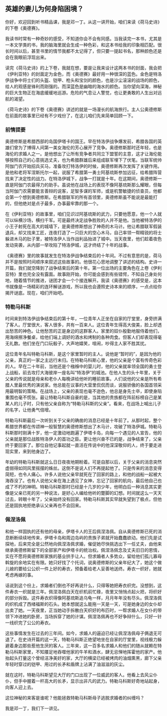 ## 英雄的妻儿为何身陷困境？



你好，欢迎回到听书精品课，我是邓一丁。从这一讲开始，咱们来读《荷马史诗》的下卷《奥德赛》。

我读书时常有一种奇妙的感受，不知道你会不会有同感。当我读完一本书，尤其是一本文学类的书，我的脑海里就会生成一种色彩，和这本书给我的印象相匹配。很长时间以后，甚至书里的情节我都不太记得了，但只要一提起书名，那种颜色还是会在我眼前浮现出来。

读完《荷马史诗》的上下卷，我就在想，要是让我来设计这两本书的封面，我会把《伊利亚特》的封面定为金色，而《奥德赛》最好用一种很深的蓝色。金色是特洛伊战争中将士们的头盔、铠甲、枪头和宝剑的颜色，也是沙尘滚滚的战场的颜色，给人的观感是锋利而刚强的。而深蓝色是幽暗的海水的颜色。当你望向深海，神秘的巨大生物正在海底缓缓地巡游。危险的气息让人警觉，也让更勇敢的人生出对远航的渴望。

《荷马史诗》的下卷《奥德赛》讲述的就是一场漫长的航海旅行。主人公奥德修斯在前面的故事里已经有不少戏份了，在这儿咱们先来简单回顾一下。

### 前情提要

奥德修斯是希腊西部的岛国伊塔卡的国王。早在特洛伊战争爆发前，希腊各国的英雄们曾为了博得人间第一美女海伦的芳心展开了竞争。奥德修斯那时还年轻，也是海伦的求婚人之一。是他想出了让所有竞争者共同立下盟誓的主意，这才让海伦能够按照自己的心意挑选丈夫，也为希腊群雄后来组成联军埋下了伏笔。当联军统帅阿伽门农开始招兵买马，准备攻打特洛伊的时候，奥德修斯再次发挥了关键作用。是他和老将军涅斯托尔一起，说服了希腊第一勇士阿基琉斯参加远征，给希腊阵营找来了决定性的战力。在特洛伊城下，战争一打就是十年。在这期间，奥德修斯一直是阿伽门农最得力的助手。虽说他在战场上的表现不像阿基琉斯那么耀眼，但每当阿伽门农需要能言善辩的说客，足智多谋的军师，或是机警敏捷的侦查员，他都会第一个想到奥德修斯。在希腊联军的所有首领里，奥德修斯虽不能说是最能打的，但他绝对是点子最多，办事最牢靠的那一个。

在《伊利亚特》的故事里，咱们见识过阿基琉斯的武力，只要他愿意，他一个人就可以纵横沙场，横扫千军。可是最终决定战争胜败的人并不是他。当他被特洛伊的小王子射死在高大的城墙下，是奥德修斯想出了神奇的木马计。他让希腊联军假装退兵，却又找来工匠，连夜打造了一只巨大的空心木马，自己率领一帮精锐的将士躲进木马的肚子里，被特洛伊人当作战利品抬进了城中。当天夜里，他们趁着夜色发动突袭，从内部一举攻陷了特洛伊城，这才终结了十年的战事。

《奥德赛》里的故事就发生在特洛伊战争结束后的十年间。不过有意思的是，荷马并不是按照时间顺序来叙述这些故事的。他很花心思地调整了讲述的结构。史诗一开篇，我们就空降到了战争结束后的第十年。第一位出场的主要角色在上卷《伊利亚特》里也完全没有露面。故事刚开始，你可能会感到有些错愕，不知自己身处何地，随着情节的推进，谜团才会一个个接连解开。我读《奥德赛》的感受是，这本书就像是一场精彩的连环解谜游戏，所以我也会遵照史诗本来的顺序，一点点给你揭开谜底。现在，咱们开始吧。

### 特勒马科斯

时间来到特洛伊战争结束后的第十年，一位青年人正坐在自家的厅堂里，身旁挤满了客人。厅堂很大，客人很多，共有一百来人。这位青年生得高大俊美，脸上却透出愁苦的神色。让他愁苦的正是身边的这群客人。家里的奴仆殷勤地服侍着他们，用海绵擦净餐桌，给他们端上调好的酒水和烤制的各种肉食。但客人们却表现得毫无礼数。他们坐在门口玩骰子，大声地嬉笑，喧闹，吵得主人家不胜其扰。

这位青年名叫特勒马科斯，是这个家里暂时的主人。说他是“暂时的”，是因为他的父亲，真正的一家之主远行未归。在特勒马科斯心里，他的父亲是个富有传奇色彩的人。早在二十年前，当他还是个襁褓中的婴儿时，他的父亲就率领全国的勇士登上战船，前去攻打大海彼岸一座名叫“特洛伊”的城池。在他人生的头十年里，关于父亲的传说就是母亲和老仆人每晚讲给他听的睡前故事。人们说他的父亲是所有希腊人里最优秀的演说家。他总能在议事的大营里侃侃而谈，说服骄傲的各国首领采用最明智的策略。在战场上，父亲的表现也毫不逊色，他总是身先士卒，即使身陷重围也毫不慌张。最让特勒马科斯自豪的是，当其他的贵族都在阵前标榜自己是某某人的儿子时，只有他父亲自称为“特勒马科斯的父亲”。看来，在战场上喊出儿子的名字，让他勇气倍增。

特勒马科斯最后一次听到关于父亲的确凿的消息已经是十年前了。从那时起，整个希腊世界都在传颂神一般智慧的奥德修斯想出了木马计，攻破了特洛伊城。特勒马科斯那时刚满十岁，他一定激动地跑遍了伊塔卡岛，向每一个遇见的人宣告，他的父亲就是那位战胜特洛伊人的首功之臣。更让他兴奋不已的是，战争结束了，父亲终于要回家了。那位自他记事起就一直活在传说中的他深深敬仰的人，终于要走进现实里，来到他身边了。

年幼的特勒马科斯就这么日日夜夜地期盼着。可是自那以后，关于父亲的消息突然虚弱得如同风里摇摆的蛛丝。这倒不是说人们不再提起他了。只是传来的消息变得简短，也令人痛心。许多人说他父亲早就死在了回家的路上，和他的战船一起被大海吞没了。也有人说他父亲在海上遇见了女神，忘记了回家的航向，最后他自己也成了不朽的神明。特勒马科斯那时已经是十几岁的少年，他明白后一种消息其实更像是父亲已死的另一种说法，是好心人编给他听的蹩脚的幻想。时间就这么一天天过去，转眼十年了，父亲始终没有回家。特勒马科斯其实早就失望到了极点，但他还是固执地拒绝承认父亲再也不会回来。

### 佩涅洛佩

和他一样固执的还有他的母亲，伊塔卡人的王后佩涅洛佩。自从奥德修斯已死的消息断断续续地传来，伊塔卡岛和周边岛屿的贵族子弟就开始蠢蠢欲动。他们先是试探地，后来完全是公然地向佩涅洛佩求婚，催促她尽快挑选出下一任丈夫，由他来继承奥德修斯留下的全部家产和伊塔卡的统治权。佩涅洛佩念及丈夫旧日的恩情，实在不愿将奥德修斯家族的基业拱手让人。但求婚者人多势众，留给他们孤儿寡母斡旋的余地实在有限。她只好找了个托词，说奥德修斯的父亲年纪大了，她这个做儿媳的要给公公织一件上好的寿衣，预备着给老人妥善地送终。寿衣一织好，她就考虑再嫁的事。

话说到这个份上，求婚者们倒也不好再说什么，只得等她把寿衣织完。没想到，这件寿衣一织就是三年。佩涅洛佩白天在织机前忙碌，夜里又悄悄点起火把，将织好的部分拆毁。这件寿衣织得像阿基琉斯追乌龟一样，月月年年没有尽头。佩涅洛佩的织机成了西绪福斯的石头。她本想就这么能拖一天是一天，可是她身边的女仆却出卖了她。一天夜里，正当她动手拆散白天织好的布匹时，一帮求婚人在女仆的带领下冲进她的卧房，当场拆穿了她的计谋。佩涅洛佩再也不好争辩什么，只好一针一线织完了公公的寿衣。

这些事情发生在过去的三年间。如今，求婚人的逼迫已经让佩涅洛佩母子俩退无可退了。在史诗开篇的这一天，特勒马科斯正绝望地坐在自家的厅堂里，视线极力躲避着身边那些惹他生厌的客人。三年来，这一百多名求婚人和他们的随从就赖在特勒马科斯家里，不知餍足地吞噬他家的牛羊和酒水，肆无忌惮地挥霍他的家产。他抬起头打量这个曾经洁净美好的家，大厅的横梁已经被烤肉的油烟熏黑，廊下父亲年轻时穿过的铠甲、用过的长矛和盾牌上沾满了油滋滋的灰尘。

就在这时，特勒马科斯望见大厅的门口出现了一位威武的客人。他看上去风尘仆仆，但手中握着一杆高大的长矛，显示出非凡的武力。特勒马科斯好奇地站起身，向客人迎上去。

这位神秘的来客是谁呢？他能拯救特勒马科斯母子逃脱求婚者的纠缠吗？

我是邓一丁，我们下一讲见。

